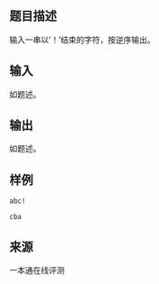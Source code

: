 ## 题目描述

输入一串以‘！’结束的字符，按逆序输出。

## 输入

如题述。

## 输出

如题述。

## 样例

```input1
abc!
```

```output1
cba
```


 ## 来源

 一本通在线评测 